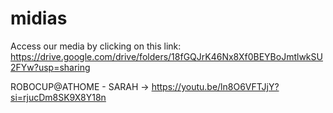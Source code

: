 # midias

Access our media by clicking on this link: https://drive.google.com/drive/folders/18fGQJrK46Nx8Xf0BEYBoJmtlwkSU2FYw?usp=sharing



ROBOCUP@ATHOME - SARAH -> https://youtu.be/ln8O6VFTJjY?si=rjucDm8SK9X8Y18n
